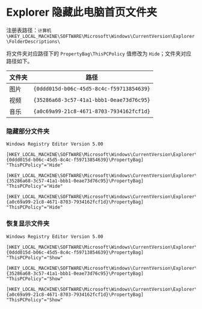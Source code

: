 # Explorer 隐藏此电脑首页文件夹

注册表路径：`计算机\HKEY_LOCAL_MACHINE\SOFTWARE\Microsoft\Windows\CurrentVersion\Explorer\FolderDescriptions\`

将文件夹对应路径下的 `PropertyBag\ThisPCPolicy` 值修改为 `Hide`；文件夹对应路径如下。

| 文件夹 | 路径                                     |
| ------ | ---------------------------------------- |
| 图片   | `{0ddd015d-b06c-45d5-8c4c-f59713854639}` |
| 视频   | `{35286a68-3c57-41a1-bbb1-0eae73d76c95}` |
| 音乐   | `{a0c69a99-21c8-4671-8703-7934162fcf1d}` |

### 隐藏部分文件夹

```reg
Windows Registry Editor Version 5.00

[HKEY_LOCAL_MACHINE\SOFTWARE\Microsoft\Windows\CurrentVersion\Explorer\FolderDescriptions\{0ddd015d-b06c-45d5-8c4c-f59713854639}\PropertyBag]
"ThisPCPolicy"="Hide"

[HKEY_LOCAL_MACHINE\SOFTWARE\Microsoft\Windows\CurrentVersion\Explorer\FolderDescriptions\{35286a68-3c57-41a1-bbb1-0eae73d76c95}\PropertyBag]
"ThisPCPolicy"="Hide"

[HKEY_LOCAL_MACHINE\SOFTWARE\Microsoft\Windows\CurrentVersion\Explorer\FolderDescriptions\{a0c69a99-21c8-4671-8703-7934162fcf1d}\PropertyBag]
"ThisPCPolicy"="Hide"
```

### 恢复显示文件夹

```reg
Windows Registry Editor Version 5.00

[HKEY_LOCAL_MACHINE\SOFTWARE\Microsoft\Windows\CurrentVersion\Explorer\FolderDescriptions\{0ddd015d-b06c-45d5-8c4c-f59713854639}\PropertyBag]
"ThisPCPolicy"="Show"

[HKEY_LOCAL_MACHINE\SOFTWARE\Microsoft\Windows\CurrentVersion\Explorer\FolderDescriptions\{35286a68-3c57-41a1-bbb1-0eae73d76c95}\PropertyBag]
"ThisPCPolicy"="Show"

[HKEY_LOCAL_MACHINE\SOFTWARE\Microsoft\Windows\CurrentVersion\Explorer\FolderDescriptions\{a0c69a99-21c8-4671-8703-7934162fcf1d}\PropertyBag]
"ThisPCPolicy"="Show"
```
